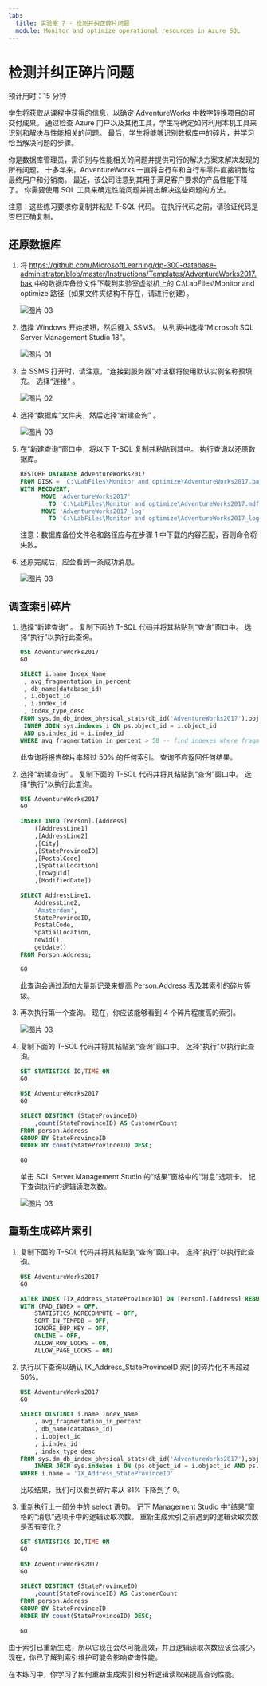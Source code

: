 ```yaml
---
lab:
  title: 实验室 7 - 检测并纠正碎片问题
  module: Monitor and optimize operational resources in Azure SQL
---
```


# <a name="detect-and-correct-fragmentation-issues"></a>检测并纠正碎片问题

预计用时：15 分钟

学生将获取从课程中获得的信息，以确定 AdventureWorks 中数字转换项目的可交付成果。 通过检查 Azure 门户以及其他工具，学生将确定如何利用本机工具来识别和解决与性能相关的问题。 最后，学生将能够识别数据库中的碎片，并学习恰当解决问题的步骤。

你是数据库管理员，需识别与性能相关的问题并提供可行的解决方案来解决发现的所有问题。 十多年来，AdventureWorks 一直将自行车和自行车零件直接销售给最终用户和分销商。 最近，该公司注意到其用于满足客户要求的产品性能下降了。 你需要使用 SQL 工具来确定性能问题并提出解决这些问题的方法。

注意：这些练习要求你复制并粘贴 T-SQL 代码。 在执行代码之前，请验证代码是否已正确复制。

## <a name="restore-a-database"></a>还原数据库

1. 将 https://github.com/MicrosoftLearning/dp-300-database-administrator/blob/master/Instructions/Templates/AdventureWorks2017.bak 中的数据库备份文件下载到实验室虚拟机上的 C:\LabFiles\Monitor and optimize 路径（如果文件夹结构不存在，请进行创建）。 

    ![图片 03](../images/dp-300-module-07-lab-03.png)

1. 选择 Windows 开始按钮，然后键入 SSMS。 从列表中选择“Microsoft SQL Server Management Studio 18”。  

    ![图片 01](../images/dp-300-module-01-lab-34.png)

1. 当 SSMS 打开时，请注意，“连接到服务器”对话框将使用默认实例名称预填充。 选择“连接”  。

    ![图片 02](../images/dp-300-module-07-lab-01.png)

1. 选择“数据库”文件夹，然后选择“新建查询” 。

    ![图片 03](../images/dp-300-module-07-lab-04.png)

1. 在“新建查询”窗口中，将以下 T-SQL 复制并粘贴到其中。 执行查询以还原数据库。

    ```sql
    RESTORE DATABASE AdventureWorks2017
    FROM DISK = 'C:\LabFiles\Monitor and optimize\AdventureWorks2017.bak'
    WITH RECOVERY,
          MOVE 'AdventureWorks2017' 
            TO 'C:\LabFiles\Monitor and optimize\AdventureWorks2017.mdf',
          MOVE 'AdventureWorks2017_log'
            TO 'C:\LabFiles\Monitor and optimize\AdventureWorks2017_log.ldf';
    ```

    注意：数据库备份文件名和路径应与在步骤 1 中下载的内容匹配，否则命令将失败。

1. 还原完成后，应会看到一条成功消息。

    ![图片 03](../images/dp-300-module-07-lab-05.png)

## <a name="investigate-index-fragmentation"></a>调查索引碎片

1. 选择“新建查询”  。 复制下面的 T-SQL 代码并将其粘贴到“查询”窗口中。 选择“执行”以执行此查询。

    ```sql
    USE AdventureWorks2017
    GO
    
    SELECT i.name Index_Name
     , avg_fragmentation_in_percent
     , db_name(database_id)
     , i.object_id
     , i.index_id
     , index_type_desc
    FROM sys.dm_db_index_physical_stats(db_id('AdventureWorks2017'),object_id('person.address'),NULL,NULL,'DETAILED') ps
     INNER JOIN sys.indexes i ON ps.object_id = i.object_id 
     AND ps.index_id = i.index_id
    WHERE avg_fragmentation_in_percent > 50 -- find indexes where fragmentation is greater than 50%
    ```

    此查询将报告碎片率超过 50% 的任何索引。 查询不应返回任何结果。

1. 选择“新建查询”  。 复制下面的 T-SQL 代码并将其粘贴到“查询”窗口中。 选择“执行”以执行此查询。

    ```sql
    USE AdventureWorks2017
    GO
        
    INSERT INTO [Person].[Address]
        ([AddressLine1]
        ,[AddressLine2]
        ,[City]
        ,[StateProvinceID]
        ,[PostalCode]
        ,[SpatialLocation]
        ,[rowguid]
        ,[ModifiedDate])
        
    SELECT AddressLine1,
        AddressLine2, 
        'Amsterdam',
        StateProvinceID, 
        PostalCode, 
        SpatialLocation, 
        newid(), 
        getdate()
    FROM Person.Address;
    
    GO
    ```

    此查询会通过添加大量新记录来提高 Person.Address 表及其索引的碎片等级。

1. 再次执行第一个查询。 现在，你应该能够看到 4 个碎片程度高的索引。

    ![图片 03](../images/dp-300-module-07-lab-06.png)

1. 复制下面的 T-SQL 代码并将其粘贴到“查询”窗口中。 选择“执行”以执行此查询。

    ```sql
    SET STATISTICS IO,TIME ON
    GO
        
    USE AdventureWorks2017
    GO
        
    SELECT DISTINCT (StateProvinceID)
        ,count(StateProvinceID) AS CustomerCount
    FROM person.Address
    GROUP BY StateProvinceID
    ORDER BY count(StateProvinceID) DESC;
        
    GO
    ```

    单击 SQL Server Management Studio 的“结果”窗格中的“消息”选项卡。 记下查询执行的逻辑读取次数。

    ![图片 03](../images/dp-300-module-07-lab-07.png)

## <a name="rebuild-fragmented-indexes"></a>重新生成碎片索引

1. 复制下面的 T-SQL 代码并将其粘贴到“查询”窗口中。 选择“执行”以执行此查询。

    ```sql
    USE AdventureWorks2017
    GO
    
    ALTER INDEX [IX_Address_StateProvinceID] ON [Person].[Address] REBUILD PARTITION = ALL 
    WITH (PAD_INDEX = OFF, 
        STATISTICS_NORECOMPUTE = OFF, 
        SORT_IN_TEMPDB = OFF, 
        IGNORE_DUP_KEY = OFF, 
        ONLINE = OFF, 
        ALLOW_ROW_LOCKS = ON, 
        ALLOW_PAGE_LOCKS = ON)
    ```

1. 执行以下查询以确认 IX_Address_StateProvinceID 索引的碎片化不再超过 50%。

    ```sql
    USE AdventureWorks2017
    GO
        
    SELECT DISTINCT i.name Index_Name
        , avg_fragmentation_in_percent
        , db_name(database_id)
        , i.object_id
        , i.index_id
        , index_type_desc
    FROM sys.dm_db_index_physical_stats(db_id('AdventureWorks2017'),object_id('person.address'),NULL,NULL,'DETAILED') ps
        INNER JOIN sys.indexes i ON (ps.object_id = i.object_id AND ps.index_id = i.index_id)
    WHERE i.name = 'IX_Address_StateProvinceID'
    ```

    比较结果，我们可以看到碎片率从 81% 下降到了 0。

1. 重新执行上一部分中的 select 语句。 记下 Management Studio 中“结果”窗格的“消息”选项卡中的逻辑读取次数。 重新生成索引之前遇到的逻辑读取次数是否有变化？

    ```sql
    SET STATISTICS IO,TIME ON
    GO
        
    USE AdventureWorks2017
    GO
        
    SELECT DISTINCT (StateProvinceID)
        ,count(StateProvinceID) AS CustomerCount
    FROM person.Address
    GROUP BY StateProvinceID
    ORDER BY count(StateProvinceID) DESC;
        
    GO
    ```

由于索引已重新生成，所以它现在会尽可能高效，并且逻辑读取次数应该会减少。 现在，你已了解到索引维护可能会影响查询性能。

在本练习中，你学习了如何重新生成索引和分析逻辑读取来提高查询性能。
